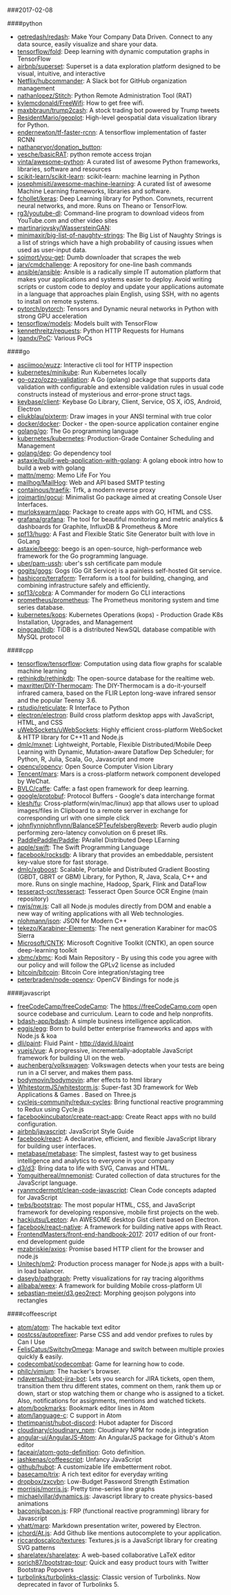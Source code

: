 ###2017-02-08

####python
* [getredash/redash](https://github.com/getredash/redash): Make Your Company Data Driven. Connect to any data source, easily visualize and share your data.
* [tensorflow/fold](https://github.com/tensorflow/fold): Deep learning with dynamic computation graphs in TensorFlow
* [airbnb/superset](https://github.com/airbnb/superset): Superset is a data exploration platform designed to be visual, intuitive, and interactive
* [Netflix/hubcommander](https://github.com/Netflix/hubcommander): A Slack bot for GitHub organization management
* [nathanlopez/Stitch](https://github.com/nathanlopez/Stitch): Python Remote Administration Tool (RAT)
* [kylemcdonald/FreeWifi](https://github.com/kylemcdonald/FreeWifi): How to get free wifi.
* [maxbbraun/trump2cash](https://github.com/maxbbraun/trump2cash): A stock trading bot powered by Trump tweets
* [ResidentMario/geoplot](https://github.com/ResidentMario/geoplot): High-level geospatial data visualization library for Python.
* [endernewton/tf-faster-rcnn](https://github.com/endernewton/tf-faster-rcnn): A tensorflow implementation of faster RCNN
* [nathanpryor/donation_button](https://github.com/nathanpryor/donation_button): 
* [vesche/basicRAT](https://github.com/vesche/basicRAT): python remote access trojan
* [vinta/awesome-python](https://github.com/vinta/awesome-python): A curated list of awesome Python frameworks, libraries, software and resources
* [scikit-learn/scikit-learn](https://github.com/scikit-learn/scikit-learn): scikit-learn: machine learning in Python
* [josephmisiti/awesome-machine-learning](https://github.com/josephmisiti/awesome-machine-learning): A curated list of awesome Machine Learning frameworks, libraries and software.
* [fchollet/keras](https://github.com/fchollet/keras): Deep Learning library for Python. Convnets, recurrent neural networks, and more. Runs on Theano or TensorFlow.
* [rg3/youtube-dl](https://github.com/rg3/youtube-dl): Command-line program to download videos from YouTube.com and other video sites
* [martinarjovsky/WassersteinGAN](https://github.com/martinarjovsky/WassersteinGAN): 
* [minimaxir/big-list-of-naughty-strings](https://github.com/minimaxir/big-list-of-naughty-strings): The Big List of Naughty Strings is a list of strings which have a high probability of causing issues when used as user-input data.
* [soimort/you-get](https://github.com/soimort/you-get):  Dumb downloader that scrapes the web
* [jarv/cmdchallenge](https://github.com/jarv/cmdchallenge): A repository for one-line bash commands
* [ansible/ansible](https://github.com/ansible/ansible): Ansible is a radically simple IT automation platform that makes your applications and systems easier to deploy. Avoid writing scripts or custom code to deploy and update your applications automate in a language that approaches plain English, using SSH, with no agents to install on remote systems.
* [pytorch/pytorch](https://github.com/pytorch/pytorch): Tensors and Dynamic neural networks in Python with strong GPU acceleration
* [tensorflow/models](https://github.com/tensorflow/models): Models built with TensorFlow
* [kennethreitz/requests](https://github.com/kennethreitz/requests): Python HTTP Requests for Humans
* [lgandx/PoC](https://github.com/lgandx/PoC): Various PoCs

####go
* [asciimoo/wuzz](https://github.com/asciimoo/wuzz): Interactive cli tool for HTTP inspection
* [kubernetes/minikube](https://github.com/kubernetes/minikube): Run Kubernetes locally
* [go-ozzo/ozzo-validation](https://github.com/go-ozzo/ozzo-validation): A Go (golang) package that supports data validation with configurable and extensible validation rules in usual code constructs instead of mysterious and error-prone struct tags.
* [keybase/client](https://github.com/keybase/client): Keybase Go Library, Client, Service, OS X, iOS, Android, Electron
* [eliukblau/pixterm](https://github.com/eliukblau/pixterm): Draw images in your ANSI terminal with true color
* [docker/docker](https://github.com/docker/docker): Docker - the open-source application container engine
* [golang/go](https://github.com/golang/go): The Go programming language
* [kubernetes/kubernetes](https://github.com/kubernetes/kubernetes): Production-Grade Container Scheduling and Management
* [golang/dep](https://github.com/golang/dep): Go dependency tool
* [astaxie/build-web-application-with-golang](https://github.com/astaxie/build-web-application-with-golang): A golang ebook intro how to build a web with golang
* [mattn/memo](https://github.com/mattn/memo): Memo Life For You
* [mailhog/MailHog](https://github.com/mailhog/MailHog): Web and API based SMTP testing
* [containous/traefik](https://github.com/containous/traefik): Trfk, a modern reverse proxy
* [jroimartin/gocui](https://github.com/jroimartin/gocui): Minimalist Go package aimed at creating Console User Interfaces.
* [murlokswarm/app](https://github.com/murlokswarm/app): Package to create apps with GO, HTML and CSS.
* [grafana/grafana](https://github.com/grafana/grafana): The tool for beautiful monitoring and metric analytics & dashboards for Graphite, InfluxDB & Prometheus & More
* [spf13/hugo](https://github.com/spf13/hugo): A Fast and Flexible Static Site Generator built with love in GoLang
* [astaxie/beego](https://github.com/astaxie/beego): beego is an open-source, high-performance web framework for the Go programming language.
* [uber/pam-ussh](https://github.com/uber/pam-ussh): uber's ssh certificate pam module
* [gogits/gogs](https://github.com/gogits/gogs): Gogs (Go Git Service) is a painless self-hosted Git service.
* [hashicorp/terraform](https://github.com/hashicorp/terraform): Terraform is a tool for building, changing, and combining infrastructure safely and efficiently.
* [spf13/cobra](https://github.com/spf13/cobra): A Commander for modern Go CLI interactions
* [prometheus/prometheus](https://github.com/prometheus/prometheus): The Prometheus monitoring system and time series database.
* [kubernetes/kops](https://github.com/kubernetes/kops): Kubernetes Operations (kops) - Production Grade K8s Installation, Upgrades, and Management
* [pingcap/tidb](https://github.com/pingcap/tidb): TiDB is a distributed NewSQL database compatible with MySQL protocol

####cpp
* [tensorflow/tensorflow](https://github.com/tensorflow/tensorflow): Computation using data flow graphs for scalable machine learning
* [rethinkdb/rethinkdb](https://github.com/rethinkdb/rethinkdb): The open-source database for the realtime web.
* [maxritter/DIY-Thermocam](https://github.com/maxritter/DIY-Thermocam): The DIY-Thermocam is a do-it-yourself infrared camera, based on the FLIR Lepton long-wave infrared sensor and the popular Teensy 3.6.
* [rstudio/reticulate](https://github.com/rstudio/reticulate): R Interface to Python
* [electron/electron](https://github.com/electron/electron): Build cross platform desktop apps with JavaScript, HTML, and CSS
* [uWebSockets/uWebSockets](https://github.com/uWebSockets/uWebSockets): Highly efficient cross-platform WebSocket & HTTP library for C++11 and Node.js
* [dmlc/mxnet](https://github.com/dmlc/mxnet): Lightweight, Portable, Flexible Distributed/Mobile Deep Learning with Dynamic, Mutation-aware Dataflow Dep Scheduler; for Python, R, Julia, Scala, Go, Javascript and more
* [opencv/opencv](https://github.com/opencv/opencv): Open Source Computer Vision Library
* [Tencent/mars](https://github.com/Tencent/mars): Mars is a cross-platform network component developed by WeChat.
* [BVLC/caffe](https://github.com/BVLC/caffe): Caffe: a fast open framework for deep learning.
* [google/protobuf](https://github.com/google/protobuf): Protocol Buffers - Google's data interchange format
* [klesh/fu](https://github.com/klesh/fu): Cross-platform(win/mac/linux) app that allows user to upload images/files in Clipboard to a remote server in exchange for corresponding url with one simple click
* [johnflynnjohnflynn/BalanceSPTeufelsbergReverb](https://github.com/johnflynnjohnflynn/BalanceSPTeufelsbergReverb): Reverb audio plugin performing zero-latency convolution on 6 preset IRs.
* [PaddlePaddle/Paddle](https://github.com/PaddlePaddle/Paddle): PArallel Distributed Deep LEarning
* [apple/swift](https://github.com/apple/swift): The Swift Programming Language
* [facebook/rocksdb](https://github.com/facebook/rocksdb): A library that provides an embeddable, persistent key-value store for fast storage.
* [dmlc/xgboost](https://github.com/dmlc/xgboost): Scalable, Portable and Distributed Gradient Boosting (GBDT, GBRT or GBM) Library, for Python, R, Java, Scala, C++ and more. Runs on single machine, Hadoop, Spark, Flink and DataFlow
* [tesseract-ocr/tesseract](https://github.com/tesseract-ocr/tesseract): Tesseract Open Source OCR Engine (main repository)
* [nwjs/nw.js](https://github.com/nwjs/nw.js): Call all Node.js modules directly from DOM and enable a new way of writing applications with all Web technologies.
* [nlohmann/json](https://github.com/nlohmann/json): JSON for Modern C++
* [tekezo/Karabiner-Elements](https://github.com/tekezo/Karabiner-Elements): The next generation Karabiner for macOS Sierra
* [Microsoft/CNTK](https://github.com/Microsoft/CNTK): Microsoft Cognitive Toolkit (CNTK), an open source deep-learning toolkit
* [xbmc/xbmc](https://github.com/xbmc/xbmc): Kodi Main Repository - By using this code you agree with our policy and will follow the GPLv2 license as included
* [bitcoin/bitcoin](https://github.com/bitcoin/bitcoin): Bitcoin Core integration/staging tree
* [peterbraden/node-opencv](https://github.com/peterbraden/node-opencv): OpenCV Bindings for node.js

####javascript
* [freeCodeCamp/freeCodeCamp](https://github.com/freeCodeCamp/freeCodeCamp): The https://freeCodeCamp.com open source codebase and curriculum. Learn to code and help nonprofits.
* [bdash-app/bdash](https://github.com/bdash-app/bdash): A simple business intelligence application.
* [eggjs/egg](https://github.com/eggjs/egg): Born to build better enterprise frameworks and apps with Node.js & koa
* [dli/paint](https://github.com/dli/paint): Fluid Paint - http://david.li/paint
* [vuejs/vue](https://github.com/vuejs/vue): A progressive, incrementally-adoptable JavaScript framework for building UI on the web.
* [auchenberg/volkswagen](https://github.com/auchenberg/volkswagen):  Volkswagen detects when your tests are being run in a CI server, and makes them pass.
* [bodymovin/bodymovin](https://github.com/bodymovin/bodymovin): after effects to html library
* [WhitestormJS/whitestorm.js](https://github.com/WhitestormJS/whitestorm.js):   Super-fast 3D framework for Web Applications  & Games . Based on Three.js
* [cyclejs-community/redux-cycles](https://github.com/cyclejs-community/redux-cycles): Bring functional reactive programming to Redux using Cycle.js
* [facebookincubator/create-react-app](https://github.com/facebookincubator/create-react-app): Create React apps with no build configuration.
* [airbnb/javascript](https://github.com/airbnb/javascript): JavaScript Style Guide
* [facebook/react](https://github.com/facebook/react): A declarative, efficient, and flexible JavaScript library for building user interfaces.
* [metabase/metabase](https://github.com/metabase/metabase): The simplest, fastest way to get business intelligence and analytics to everyone in your company 
* [d3/d3](https://github.com/d3/d3): Bring data to life with SVG, Canvas and HTML. 
* [Yomguithereal/mnemonist](https://github.com/Yomguithereal/mnemonist): Curated collection of data structures for the JavaScript language.
* [ryanmcdermott/clean-code-javascript](https://github.com/ryanmcdermott/clean-code-javascript):  Clean Code concepts adapted for JavaScript
* [twbs/bootstrap](https://github.com/twbs/bootstrap): The most popular HTML, CSS, and JavaScript framework for developing responsive, mobile first projects on the web.
* [hackjutsu/Lepton](https://github.com/hackjutsu/Lepton): An AWESOME desktop Gist client based on Electron.
* [facebook/react-native](https://github.com/facebook/react-native): A framework for building native apps with React.
* [FrontendMasters/front-end-handbook-2017](https://github.com/FrontendMasters/front-end-handbook-2017): 2017 edition of our front-end development guide
* [mzabriskie/axios](https://github.com/mzabriskie/axios): Promise based HTTP client for the browser and node.js
* [Unitech/pm2](https://github.com/Unitech/pm2): Production process manager for Node.js apps with a built-in load balancer.
* [daseyb/pathgraph](https://github.com/daseyb/pathgraph): Pretty visualizations for ray tracing algorithms
* [alibaba/weex](https://github.com/alibaba/weex): A framework for building Mobile cross-platform UI
* [sebastian-meier/d3.geo2rect](https://github.com/sebastian-meier/d3.geo2rect): Morphing geojson polygons into rectangles

####coffeescript
* [atom/atom](https://github.com/atom/atom): The hackable text editor
* [postcss/autoprefixer](https://github.com/postcss/autoprefixer): Parse CSS and add vendor prefixes to rules by Can I Use
* [FelisCatus/SwitchyOmega](https://github.com/FelisCatus/SwitchyOmega): Manage and switch between multiple proxies quickly & easily.
* [codecombat/codecombat](https://github.com/codecombat/codecombat): Game for learning how to code.
* [philc/vimium](https://github.com/philc/vimium): The hacker's browser.
* [ndaversa/hubot-jira-bot](https://github.com/ndaversa/hubot-jira-bot): Lets you search for JIRA tickets, open them, transition them thru different states, comment on them, rank them up or down, start or stop watching them or change who is assigned to a ticket. Also, notifications for assignments, mentions and watched tickets.
* [atom/bookmarks](https://github.com/atom/bookmarks): Bookmark editor lines in Atom
* [atom/language-c](https://github.com/atom/language-c): C support in Atom
* [thetimpanist/hubot-discord](https://github.com/thetimpanist/hubot-discord): Hubot adapter for Discord
* [cloudinary/cloudinary_npm](https://github.com/cloudinary/cloudinary_npm): Cloudinary NPM for node.js integration
* [angular-ui/AngularJS-Atom](https://github.com/angular-ui/AngularJS-Atom): An AngularJS package for Github's Atom editor
* [faceair/atom-goto-definition](https://github.com/faceair/atom-goto-definition): Goto definition.
* [jashkenas/coffeescript](https://github.com/jashkenas/coffeescript): Unfancy JavaScript
* [github/hubot](https://github.com/github/hubot): A customizable life embetterment robot.
* [basecamp/trix](https://github.com/basecamp/trix): A rich text editor for everyday writing
* [dropbox/zxcvbn](https://github.com/dropbox/zxcvbn): Low-Budget Password Strength Estimation
* [morrisjs/morris.js](https://github.com/morrisjs/morris.js): Pretty time-series line graphs
* [michaelvillar/dynamics.js](https://github.com/michaelvillar/dynamics.js): Javascript library to create physics-based animations
* [baconjs/bacon.js](https://github.com/baconjs/bacon.js): FRP (functional reactive programming) library for Javascript
* [yhatt/marp](https://github.com/yhatt/marp): Markdown presentation writer, powered by Electron.
* [ichord/At.js](https://github.com/ichord/At.js): Add Github like mentions autocomplete to your application.
* [riccardoscalco/textures](https://github.com/riccardoscalco/textures): Textures.js is a JavaScript library for creating SVG patterns
* [sharelatex/sharelatex](https://github.com/sharelatex/sharelatex): A web-based collaborative LaTeX editor
* [sorich87/bootstrap-tour](https://github.com/sorich87/bootstrap-tour): Quick and easy product tours with Twitter Bootstrap Popovers
* [turbolinks/turbolinks-classic](https://github.com/turbolinks/turbolinks-classic): Classic version of Turbolinks. Now deprecated in favor of Turbolinks 5.
